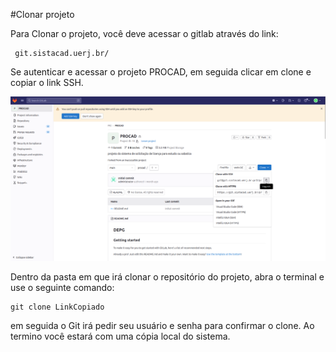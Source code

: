 #Clonar projeto

Para Clonar o projeto, você deve acessar o gitlab através do link:
```
 git.sistacad.uerj.br/
```
Se autenticar e acessar o projeto PROCAD, em seguida clicar em clone e copiar o link SSH.

![Alt text](image-1.png)

Dentro da pasta em que irá clonar o repositório do projeto, abra o terminal e use o seguinte comando:

```git
git clone LinkCopiado
```
em seguida o Git irá pedir seu usuário e senha para confirmar o clone.
Ao termino você estará com uma cópia local do sistema.
